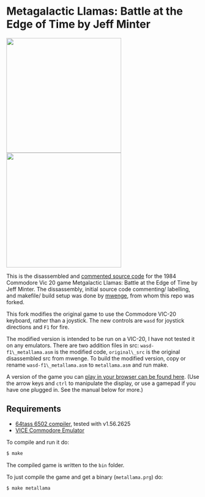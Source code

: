 # Metagalactic Llamas: Battle at the Edge of Time by Jeff Minter
<img src="https://www.mobygames.com/images/covers/l/539848-metagalactic-llamas-battle-at-the-edge-of-time-vic-20-front-cover.jpg" height=300><img src="https://user-images.githubusercontent.com/58846/104136780-2b319d80-5390-11eb-8617-89bf4a598ded.gif" height=300>

This is the disassembled and [commented source code] for the 1984 Commodore Vic 20 game Metgalactic Llamas: Battle at the Edge of Time by Jeff Minter. The dissassembly, initial source code commenting/ labelling, and makefile/ build setup was done by [mwenge], from whom this repo was forked.

This fork modifies the original game to use the Commodore VIC-20 keyboard, rather than a joystick. The new controls are `wasd` for joystick directions and `F1` for fire.

The modified version is intended to be run on a VIC-20, I have not tested it on any emulators. There are two addition files in src: `wasd-f1\_metallama.asm` is the modified code, `original\_src` is the original disassembled src from mwenge. To build the modified version, copy or rename `wasd-f1\_metallama.asm` to `metallama.asm` and run make.

A version of the game you can [play in your browser can be found here]. (Use the arrow keys and `ctrl` to manipulate the display, or use a gamepad if you have one plugged in. See the manual below for more.)

## Requirements

* [64tass 6502 compiler][64tass], tested with v1.56.2625
* [VICE Commodore Emulator][vice]

[64tass]: http://tass64.sourceforge.net/
[vice]: http://vice-emu.sourceforge.net/
[https://metallama.xyz]: https://mwenge.github.io/metallama.xyz
[commented source code]:https://github.com/mwenge/metallama/blob/master/src/metallama.asm
[mwenge]:https://github.com/mwenge/metallama
[play in your browser can be found here]: https://mwenge.github.io/metallama

To compile and run it do:

```sh
$ make
```
The compiled game is written to the `bin` folder. 

To just compile the game and get a binary (`metallama.prg`) do:

```sh
$ make metallama
```

